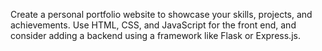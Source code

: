Create a personal portfolio website to showcase your skills, projects, and achievements. Use HTML, CSS, and JavaScript for the front end, and consider adding a backend using a framework like Flask or Express.js.
